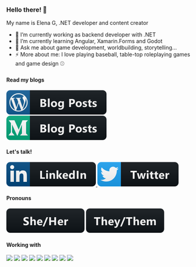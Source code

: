 ### Hello there! 👋

My name is Elena G, .NET developer and content creator

- 🔭 I’m currently working as backend developer with .NET
- 🌱 I’m currently learning Angular, Xamarin.Forms and Godot
- 💬 Ask me about game development, worldbuilding, storytelling...
- ⚡ More about me: I love playing baseball, table-top roleplaying games and game design :baseball:

#### Read my blogs

   <p>
        <a href="https://geekstorming.wordpress.com" target="_blank">
            <img src="https://github.com/MikeCodesDotNET/ColoredBadges/blob/master/svg/blogs/wordpress.svg" />
        </a>
        <a href="https://medium.com/@Beelzenef/" target="_blank">
            <img src="https://github.com/MikeCodesDotNET/ColoredBadges/blob/master/svg/blogs/medium.svg" />
        </a>
    </p>

#### Let's talk!

   <p>
        <a href="https://www.linkedin.com/in/elena-guzman-blanco/" target="_blank">
            <img src="https://github.com/MikeCodesDotNET/ColoredBadges/blob/master/svg/social/linkedin.svg" />
        </a>
        <a href="https://twitter.com/Beelzenef_/" target="_blank">
            <img src="https://github.com/MikeCodesDotNET/ColoredBadges/blob/master/svg/social/twitter.svg" />
        </a>
   </p>

#### Pronouns

   <p>
      <img src="https://github.com/MikeCodesDotNET/ColoredBadges/blob/master/svg/pronouns/sheher.svg" />
      <img src="https://github.com/MikeCodesDotNET/ColoredBadges/blob/master/svg/pronouns/theythem.svg" />
   </p>
   
#### Working with

   <p>
      <!--<img src="https://github.com/MikeCodesDotNET/ColoredBadges/blob/master/svg/dev/csharp.svg" />-->
      <img src="https://github.com/MikeCodesDotNET/ColoredBadges/blob/master/svg/dev/web.svg" />
      <img src="https://github.com/MikeCodesDotNET/ColoredBadges/blob/master/svg/dev/wpf.svg" />
      <img src="https://github.com/MikeCodesDotNET/ColoredBadges/blob/master/svg/dev/azure.svg" />
      <img src="https://github.com/MikeCodesDotNET/ColoredBadges/blob/master/svg/dev/angular.svg" />
      <img src="https://github.com/MikeCodesDotNET/ColoredBadges/blob/master/svg/dev/gamedev.svg" />
      <img src="https://github.com/MikeCodesDotNET/ColoredBadges/blob/master/svg/dev/xamarin_forms.svg" />
      <img src="https://github.com/MikeCodesDotNET/ColoredBadges/blob/master/svg/dev/visualstudio.svg" />
      <img src="https://github.com/MikeCodesDotNET/ColoredBadges/blob/master/svg/dev/visualstudio_code.svg" />
      <img src="https://github.com/MikeCodesDotNET/ColoredBadges/blob/master/svg/dev/unity.svg" />
   </p>
